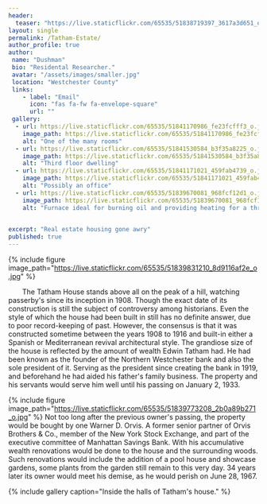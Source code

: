 ```yaml
---
header:
  teaser: "https://live.staticflickr.com/65535/51838719397_3617a3d651_o.jpg"
layout: single
permalink: /Tatham-Estate/
author_profile: true
author: 
 name: "Dushman"
 bio: "Residental Researcher."
 avatar: "/assets/images/smaller.jpg"
 location: "Westchester County"  
 links:
    - label: "Email"
      icon: "fas fa-fw fa-envelope-square"
      url: ""
 gallery:
  - url: https://live.staticflickr.com/65535/51841170986_fe23fcfff3_o.jpg
    image_path: https://live.staticflickr.com/65535/51841170986_fe23fcfff3_o.jpg
    alt: "One of the many rooms"
  - url: https://live.staticflickr.com/65535/51841530584_b3f35a8225_o.jpg
    image_path: https://live.staticflickr.com/65535/51841530584_b3f35a8225_o.jpg
    alt: "Third floor dwelling"
  - url: https://live.staticflickr.com/65535/51841171021_459fab4739_o.jpg
    image_path: https://live.staticflickr.com/65535/51841171021_459fab4739_o.jpg
    alt: "Possibly an office"
  - url: https://live.staticflickr.com/65535/51839670081_968fcf12d1_o.jpg
    image_path: https://live.staticflickr.com/65535/51839670081_968fcf12d1_o.jpg
    alt: "Furnace ideal for burning oil and providing heating for a three story household"

      
excerpt: "Real estate housing gone awry"       
published: true
---
```




{% include figure image_path="https://live.staticflickr.com/65535/51839831210_8d9116af2e_o.jpg" %}

&emsp;&emsp;The Tatham House stands above all on the peak of a hill, watching passerby's since its inception in 1908. Though the exact date of its construction is still the subject of controversy among historians. Even the style of which the house had been built in still has no definite answer, due to poor record-keeping of past. However, the consensus is that it was constructed sometime between the years 1908 to 1916 and built-in either a Spanish or Mediterranean revival architectural style. The grandiose size of the house is reflected by the amount of wealth Edwin Tatham had. He had been known as the founder of the Northern Westchester bank and also the sole president of it. Serving as the president since creating the bank in 1919, and beforehand he had aided his father's family business. The property and his servants would serve him well until his passing on January 2, 1933. 

{% include figure image_path="https://live.staticflickr.com/65535/51839773208_2b0a89b271_o.jpg" %}
Not too long after the previous owner's passing, the property would be bought by one Warner D. Orvis. A former senior partner of Orvis Brothers & Co., member of the New York Stock Exchange, and part of the executive committee of Manhattan Savings Bank. With his accumulative wealth renovations would be done to the house and the surrounding woods. Such renovations would include the addition of a pool house and showcase gardens, some plants from the garden still remain to this very day. 34 years later its owner would meet his demise, as he would perish on June 28, 1967.

{% include gallery caption="Inside the halls of Tatham's house." %}
